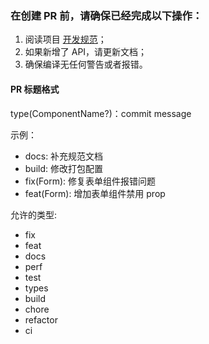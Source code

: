 ### 在创建 PR 前，请确保已经完成以下操作：

1. 阅读项目 [开发规范](https://www.xuanmo.xin/-/dynamic-form/guide)；
2. 如果新增了 API，请更新文档；
3. 确保编译无任何警告或者报错。

#### PR 标题格式

type(ComponentName?)：commit message

示例：

- docs: 补充规范文档
- build: 修改打包配置
- fix(Form): 修复表单组件报错问题
- feat(Form): 增加表单组件禁用 prop

允许的类型:

- fix
- feat
- docs
- perf
- test
- types
- build
- chore
- refactor
- ci
